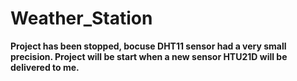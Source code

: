 # Weather_Station


**Project has been stopped, bocuse DHT11 sensor had a very small precision. Project will be start when a new sensor HTU21D will be delivered to me.**
